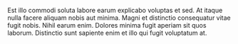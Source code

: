 Est illo commodi soluta labore earum explicabo voluptas et sed. At itaque nulla facere aliquam nobis aut minima. Magni et distinctio consequatur vitae fugit nobis. Nihil earum enim. Dolores minima fugit aperiam sit quos laborum. Distinctio sunt sapiente enim et illo qui fugit voluptatum at.